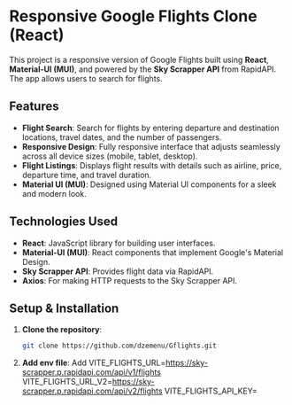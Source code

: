 # **Responsive Google Flights Clone (React)**

This project is a responsive version of Google Flights built using **React**, **Material-UI (MUI)**, and powered by the **Sky Scrapper API** from RapidAPI. The app allows users to search for flights.

## **Features**
- **Flight Search**: Search for flights by entering departure and destination locations, travel dates, and the number of passengers.
- **Responsive Design**: Fully responsive interface that adjusts seamlessly across all device sizes (mobile, tablet, desktop).
- **Flight Listings**: Displays flight results with details such as airline, price, departure time, and travel duration.
- **Material UI (MUI)**: Designed using Material UI components for a sleek and modern look.

## **Technologies Used**
- **React**: JavaScript library for building user interfaces.
- **Material-UI (MUI)**: React components that implement Google's Material Design.
- **Sky Scrapper API**: Provides flight data via RapidAPI.
- **Axios**: For making HTTP requests to the Sky Scrapper API.

## **Setup & Installation**

1. **Clone the repository**:
   ```bash
   git clone https://github.com/dzemenu/Gflights.git
1. **Add env file**:
     Add 
     VITE_FLIGHTS_URL=https://sky-scrapper.p.rapidapi.com/api/v1/flights
     VITE_FLIGHTS_URL_V2=https://sky-scrapper.p.rapidapi.com/api/v2/flights
     VITE_FLIGHTS_API_KEY=
